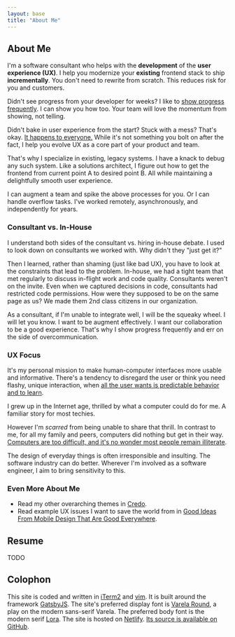 ```yaml
---
layout: base
title: "About Me"
---
```


## About Me

I'm a software consultant who helps with the **development** of the **user
experience (UX)**. I help you modernize your **existing** frontend stack to
ship **incrementally**. You don't need to rewrite from scratch. This reduces
risk for you and customers.

Didn't see progress from your developer for weeks? I like to [show progress
frequently][Showing Code Every Day Or Two]. I can show you how too. Your team
will love the momentum from showing, not telling.

Didn't bake in user experience from the start? Stuck with a mess? That's okay.
[It happens to everyone.][Corporate UX Maturity: Stages 1-4] While it's not
something you bolt on after the fact, I help you evolve UX as a core part of
your product and team.

That's why I specialize in existing, legacy systems. I have a knack to debug
any such system. Like a solutions architect, I figure out how to get the
frontend from current point A to desired point B. All while maintaining a
delightfully smooth user experience.

I can augment a team and spike the above processes for you. Or I can handle
overflow tasks. I've worked remotely, asynchronously, and independently for
years.

### Consultant vs. In-House

I understand both sides of the consultant vs. hiring in-house debate. I used to
look down on consultants we worked with. Why didn't they "just get it?"

Then I learned, rather than shaming (just like bad UX), you have to look at the
constraints that lead to the problem. In-house, we had a tight team that met
regularly to discuss in-flight work and code quality. Consultants weren't on
the invite. Even when we captured decisions in code, consultants had restricted
code permissions. How were they supposed to be on the same page as us? We made
them 2nd class citizens in our organization.

As a consultant, if I'm unable to integrate well, I will be the squeaky wheel.
I will let you know. I want to be augment effectively. I want our collaboration
to be a good experience. That's why I show progress frequently and err on the
side of overcommunication.

### UX Focus

It's my personal mission to make human-computer interfaces more usable and
informative. There's a tendency to disregard the user or think you need flashy,
unique interaction, when [all the user wants is predictable behavior and to
learn][Avoid Interaction & Modes].

I grew up in the Internet age, thrilled by what a computer could do for me. A
familiar story for most techies.

However I'm *scarred* from being unable to share that thrill. In contrast to
me, for all my family and peers, computers did nothing but get in their way.
[Computers are too difficult, and it's no wonder most people remain
illiterate][Computers are too difficult].

The design of everyday things is often irresponsible and insulting. The
software industry can do better. Wherever I'm involved as a software engineer,
I aim to bring sensitivity to this.

### Even More About Me

* Read my other overarching themes in [Credo](/posts/credo/).
* Read example UX issues I want to save the world from in [Good Ideas From
  Mobile Design That Are Good Everywhere].

## Resume

TODO

## Colophon

This site is coded and written in [iTerm2] and [vim]. It is built around the
framework [GatsbyJS]. The site's preferred display font is [Varela Round], a
play on the modern sans-serif Varela. The preferred body font is the modern
serif [Lora]. The site is hosted on [Netlify]. [Its source is available on
GitHub][GitHub source].

[Avoid Interaction & Modes]: /posts/good-ideas-from-mobile-design-that-are-good-everywhere/#avoid-modes
[Computers are too difficult]: https://studiotendra.com/2013/08/14/computers-are-both-too-difficult-and-people-are-computer-illiterate/
[Corporate UX Maturity: Stages 1-4]: https://www.nngroup.com/articles/ux-maturity-stages-1-4/
[GatsbyJS]: https://www.gatsbyjs.org/
[GitHub source]: https://github.com/john-kurkowski/john-kurkowski.github.io
[Good Ideas From Mobile Design That Are Good Everywhere]: /posts/good-ideas-from-mobile-design-that-are-good-everywhere/
[Lora]: https://github.com/cyrealtype/Lora-Cyrillic
[Markdown]: https://commonmark.org/
[Netlify]: https://netlify.com
[Showing Code Every Day Or Two]: https://www.geepawhill.org/2018/07/15/showing-code-every-day-or-two/
[Varela Round]: https://github.com/avrahamcornfeld/Varela-Round-Hebrew
[iTerm2]: https://www.iterm2.com/
[vim]: https://thoughtbot.com/blog/the-vim-learning-curve-is-a-myth
